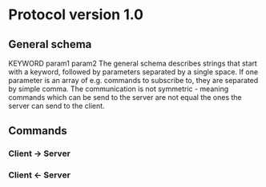 # Protocol version 1.0

## General schema
KEYWORD param1 param2
The general schema describes strings that start with a keyword, followed by parameters separated by a single space. If one parameter is an array of e.g. commands to subscribe to, they are separated by simple comma.
The communication is not symmetric - meaning commands which can be send to the server are not equal the ones the server can send to the client.

## Commands

### Client -> Server

### Client <- Server



